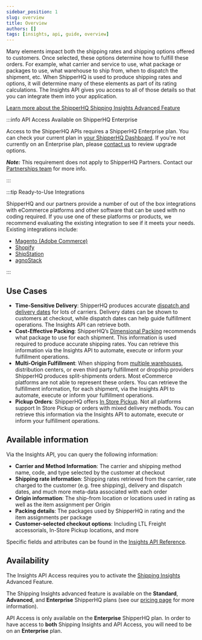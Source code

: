 ```yaml
---
sidebar_position: 1
slug: overview
title: Overview
authors: []
tags: [insights, api, guide, overview]
---
```


Many elements impact both the shipping rates and shipping options offered to customers. Once selected, these options determine how to fulfill these orders. For example, what carrier and service to use, what package or packages to use, what warehouse to ship from, when to dispatch the shipment, etc. When ShipperHQ is used to produce shipping rates and options, it will determine many of these elements as part of its rating calculations. The Insights API gives you access to all of those details so that you can integrate them into your application.

[Learn more about the ShipperHQ Shipping Insights Advanced Feature <i class="fa fa-arrow-right"></i>](https://docs.shipperhq.com/shipping-insights-configuration/)

:::info API Access Available on ShipperHQ Enterprise

Access to the ShipperHQ APIs requires a ShipperHQ Enterprise plan. You can check your current plan in [your ShipperHQ Dashboard](https://docs.shipperhq.com/subscription/#What_plan_am_I_on). If you're not currently on an Enterprise plan, please [contact us](https://shipperhq.com/contact) to review upgrade options.

***Note:*** This requirement does not apply to ShipperHQ Partners. Contact our [Partnerships team](https://shipperhq.com/contact) for more info.

:::

:::tip Ready-to-Use Integrations

ShipperHQ and our partners provide a number of out of the box integrations with eCommerce platforms and other software that can be used with no coding required. If you use one of these platforms or products, we recommend evaluating the existing integration to see if it meets your needs. Existing integrations include:
- [Magento (Adobe Commerce)](https://docs.shipperhq.com/shipping-insights-configuration/)
- [Shopify](https://docs.shipperhq.com/shipping-insights-configuration/)
- [ShipStation](https://docs.shipperhq.com/how-to-connect-shipperhq-to-shipstation/)
- [agnoStack](https://docs.shipperhq.com/how-to-connect-shipperhq-to-agnostack/)

:::

## Use Cases
* **Time-Sensitive Delivery**: ShipperHQ produces accurate [dispatch and delivery dates](https://docs.shipperhq.com/delivery-datecalendar-configuration/) for lots of carriers. Delivery dates can be shown to customers at checkout, while dispatch dates can help guide fulfillment operations. The Insights API can retrieve both.
* **Cost-Effective Packing**: ShipperHQ’s [Dimensional Packing](https://docs.shipperhq.com/setting-up-and-using-dimensional-shipping/) recommends what package to use for each shipment. This information is used required to produce accurate shipping rates. You can retrieve this information via the Insights API to automate, execute or inform your fulfillment operations.
* **Multi-Origin Fulfillment**: When shipping from [multiple warehouses](https://docs.shipperhq.com/setup-multiorigin-dropshipping/), distribution centers, or even third party fulfillment or dropship providers ShipperHQ produces split-shipments orders. Most eCommerce platforms are not able to represent these orders. You can retrieve the fulfillment information, for each shipment, via the Insights API to automate, execute or inform your fulfillment operations.
* **Pickup Orders**: ShipperHQ offers  [In Store Pickup](https://docs.shipperhq.com/store-pick-up-configuration/). Not all platforms support In Store Pickup or orders with mixed delivery methods.  You can retrieve this information via the Insights API to automate, execute or inform your fulfillment operations.

## Available information
Via the Insights API, you can query the following information:
* **Carrier and Method Information**: The carrier and shipping method name, code, and type selected by the customer at checkout
* **Shipping rate information**: Shipping rates retrieved from the carrier, rate charged to the customer (e.g. free shipping), delivery and dispatch dates, and much more meta-data associated with each order
* **Origin information**: The ship-from location or locations used in rating as well as the item assignment per Origin
* **Packing details**: The packages used by ShipperHQ in rating and the item assignments per package
* **Customer-selected checkout options**: Including LTL Freight accessorials, In-Store Pickup locations, and more

Specific fields and attributes can be found in the [Insights API Reference](https://dev.shipperhq.com/insights-service/).

## Availability

The Insights API Access requires you to activate the [Shipping Insights](https://docs.shipperhq.com/shipping-insights-configuration/) Advanced Feature. 

The Shipping Insights advanced feature is available on the **Standard**, **Advanced**, and **Enterprise** ShipperHQ plans (see our [pricing page](https://shipperhq.com/pricing) for more information). 

API Access is only available on the **Enterprise** ShipperHQ plan. In order to have access to **both** Shipping Insights and API Access, you will need to be on an **Enterprise** plan.
